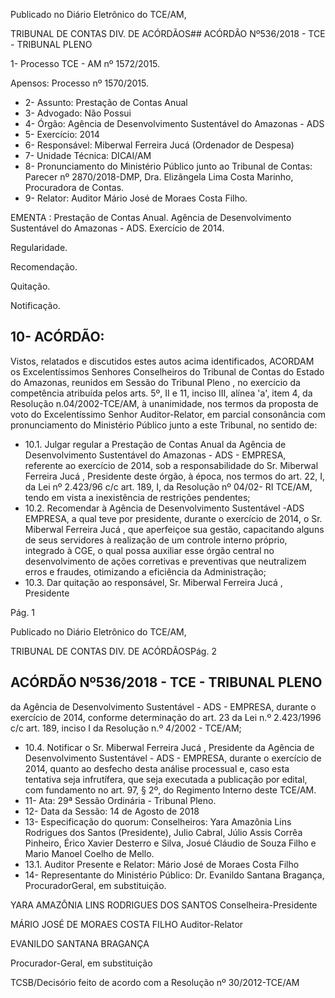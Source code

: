 Publicado  no  Diário Eletrônico do TCE/AM,

TRIBUNAL DE CONTAS DIV. DE  ACÓRDÃOS## ACÓRDÃO Nº536/2018 - TCE - TRIBUNAL PLENO

1- Processo TCE - AM nº 1572/2015.

Apensos: Processo nº  1570/2015.

- 2- Assunto: Prestação de Contas Anual
- 3- Advogado: Não Possui
- 4- Órgão: Agência de Desenvolvimento Sustentável do Amazonas - ADS
- 5- Exercício: 2014
- 6- Responsável: Miberwal Ferreira Jucá (Ordenador de Despesa)
- 7- Unidade Técnica: DICAI/AM
- 8- Pronunciamento  do Ministério  Público  junto  ao Tribunal  de Contas: Parecer  nº 2870/2018-DMP, Dra. Elizângela Lima Costa Marinho, Procuradora de Contas.
- 9- Relator: Auditor Mário José de Moraes Costa Filho.

EMENTA :  Prestação de Contas  Anual.  Agência de Desenvolvimento Sustentável do  Amazonas  - ADS. Exercício de 2014.

Regularidade.

Recomendação.

Quitação.

Notificação.

## 10-  ACÓRDÃO:

Vistos, relatados e discutidos estes autos acima identificados, ACORDAM os Excelentíssimos Senhores Conselheiros do Tribunal de Contas do Estado do Amazonas, reunidos em Sessão do Tribunal Pleno , no exercício da competência atribuída pelos arts. 5º, II e 11, inciso III, alínea 'a', item 4, da Resolução n.04/2002-TCE/AM, à unanimidade, nos  termos  da  proposta  de  voto  do  Excelentíssimo  Senhor  Auditor-Relator,  em  parcial consonância com pronunciamento do Ministério Público junto a este Tribunal, no sentido de:

- 10.1. Julgar regular a Prestação de Contas Anual da Agência de Desenvolvimento  Sustentável  do  Amazonas  -  ADS  -  EMPRESA, referente ao exercício de 2014, sob a responsabilidade do Sr. Miberwal Ferreira Jucá , Presidente deste órgão, à época, nos termos do art. 22, I, da Lei nº 2.423/96 c/c art. 189, I, da Resolução nº 04/02- RI TCE/AM, tendo em vista a inexistência de restrições pendentes;
- 10.2. Recomendar à Agência  de  Desenvolvimento  Sustentável  -ADS  EMPRESA, a qual teve por presidente, durante o exercício de 2014, o Sr.  Miberwal  Ferreira  Jucá , que  aperfeiçoe  sua  gestão,  capacitando alguns de seus servidores à realização de um controle interno próprio, integrado à CGE,  o  qual possa  auxiliar esse  órgão  central no desenvolvimento  de  ações  corretivas  e  preventivas  que  neutralizem erros e fraudes, otimizando a eficiência da Administração;
- 10.3. Dar quitação ao responsável, Sr. Miberwal Ferreira Jucá , Presidente

Pág. 1

Publicado  no  Diário Eletrônico do TCE/AM,

TRIBUNAL DE CONTAS DIV. DE  ACÓRDÃOSPág. 2

## ACÓRDÃO Nº536/2018 - TCE - TRIBUNAL PLENO

da  Agência  de  Desenvolvimento  Sustentável  -  ADS  -  EMPRESA, durante o exercício de 2014, conforme determinação do art. 23 da Lei n.º 2.423/1996 c/c art. 189, inciso I da Resolução n.º 4/2002 - TCE/AM;

- 10.4. Notificar o Sr.  Miberwal  Ferreira  Jucá ,  Presidente  da  Agência  de Desenvolvimento Sustentável - ADS - EMPRESA, durante o exercício de  2014,  quanto  ao  desfecho  desta  análise  processual e,  caso  esta tentativa  seja  infrutífera,  que  seja  executada  a  publicação  por  edital, com fundamento no art. 97, § 2º, do Regimento Interno deste TCE/AM.
- 11-  Ata: 29ª Sessão Ordinária - Tribunal Pleno.
- 12-  Data da Sessão: 14 de Agosto de 2018
- 13-  Especificação  do  quorum: Conselheiros: Yara  Amazônia  Lins  Rodrigues  dos Santos (Presidente), Julio Cabral, Júlio Assis Corrêa Pinheiro, Érico Xavier Desterro e Silva, Josué Cláudio de Souza Filho e Mario Manoel Coelho de Mello.
- 13.1. Auditor Presente e Relator: Mário José de Moraes Costa Filho
- 14-  Representante do Ministério Público: Dr. Evanildo Santana Bragança, ProcuradorGeral, em substituição.

YARA AMAZÔNIA LINS RODRIGUES DOS SANTOS Conselheira-Presidente

MÁRIO JOSÉ DE MORAES COSTA FILHO Auditor-Relator

EVANILDO SANTANA BRAGANÇA

Procurador-Geral, em substituição

TCSB/Decisório feito de acordo com a Resolução nº 30/2012-TCE/AM